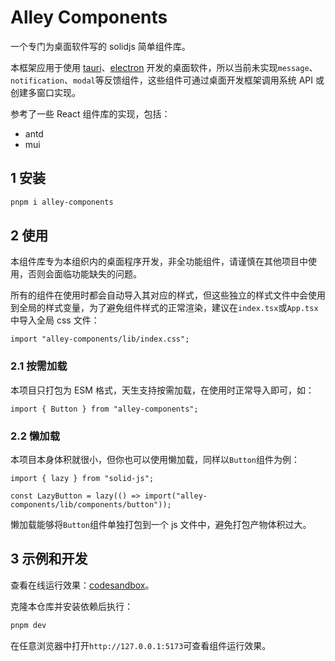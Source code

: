 # Alley Components

一个专门为桌面软件写的 solidjs 简单组件库。

本框架应用于使用 [tauri](https://github.com/tauri-apps/tauri)、[electron](https://github.com/electron/electron) 开发的桌面软件，所以当前未实现`message`、`notification`、`modal`等反馈组件，这些组件可通过桌面开发框架调用系统 API 或创建多窗口实现。

参考了一些 React 组件库的实现，包括：

- antd
- mui

## 1 安装

```bash
pnpm i alley-components
```

## 2 使用

本组件库专为本组织内的桌面程序开发，非全功能组件，请谨慎在其他项目中使用，否则会面临功能缺失的问题。

所有的组件在使用时都会自动导入其对应的样式，但这些独立的样式文件中会使用到全局的样式变量，为了避免组件样式的正常渲染，建议在`index.tsx`或`App.tsx`中导入全局 css 文件：

```tsx
import "alley-components/lib/index.css";
```

### 2.1 按需加载

本项目只打包为 ESM 格式，天生支持按需加载，在使用时正常导入即可，如：

```tsx
import { Button } from "alley-components";
```

### 2.2 懒加载

本项目本身体积就很小，但你也可以使用懒加载，同样以`Button`组件为例：

```tsx
import { lazy } from "solid-js";

const LazyButton = lazy(() => import("alley-components/lib/components/button"));
```

懒加载能够将`Button`组件单独打包到一个 js 文件中，避免打包产物体积过大。

## 3 示例和开发

查看在线运行效果：[codesandbox](https://codesandbox.io/p/devbox/github/alley-rs/alley-components/tree/release?file=%2Fsrc%2FApp.tsx)。

克隆本仓库并安装依赖后执行：

```bash
pnpm dev
```

在任意浏览器中打开`http://127.0.0.1:5173`可查看组件运行效果。
